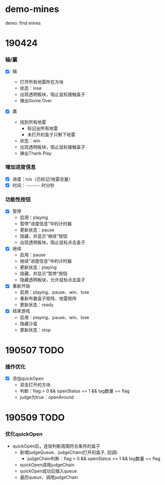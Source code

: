 # demo-mines
demo: find mines

# 190424
### 输/赢
- [x] 输
	- 打开所有地雷所在方块
	- 状态：lose
	- 出现透明板块，阻止鼠标接触盒子
	- 弹出Gome Over

- [x] 赢
	- 找到所有地雷
		- 标记出所有地雷
		- 未打开的盒子只剩下地雷
	- 状态：win
	- 出现透明板块，阻止鼠标接触盒子
	- 弹出Thank Play

### 增加进度信息
- [x] 进度：n/s（已标记/地雷总量）
- [x] 时间：--:--:-- 时分秒

### 功能性按钮
- [x] 暂停
	- 启用：playing
	- 暂停“进度信息”中的计时器
	- 更新状态：pause
	- 隐藏，并显示“继续”按钮
	- 出现透明板块，阻止鼠标点击盒子
- [x] 继续
	- 启用：pause
	- 继续“进度信息”中的计时器
	- 更新状态：playing
	- 隐藏，并显示“暂停”按钮
	- 隐藏透明板块，允许鼠标点击盒子
- [x] 重新开始
	- 启用：playing、pause、win、lose
	- 重新布置盒子矩阵、地雷矩阵
	- 更新状态：ready
- [x] 结束游戏
	- 启用：playing、pause、win、lose
	- 隐藏沙盒
	- 更新状态：stop

# 190507 TODO
### 操作优化
- [x] 添加quickOpen
	- 双击打开的方块
	- 判断：flag > 0 && openStatus == 1 && tag数量 == flag
	- judge为true：openAround

# 190509 TODO
### 优化quickOpen
- quickOpen后，连锁判断周围符合条件的盒子
	- 新增judgeQueue、judgeChain(打开的盒子, 回调)
		- judgeChain判断：flag > 0 && openStatus == 1 && tag数量 == flag
	- quickOpen调用judgeChain
	- quickOpen成功后插入queue
	- 遍历queue，调用judgeChain
